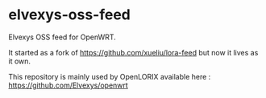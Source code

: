 # elvexys-oss-feed
Elvexys OSS feed for OpenWRT.

It started as a fork of https://github.com/xueliu/lora-feed but now it lives as it own.

This repository is mainly used by OpenLORIX available here : https://github.com/Elvexys/openwrt
